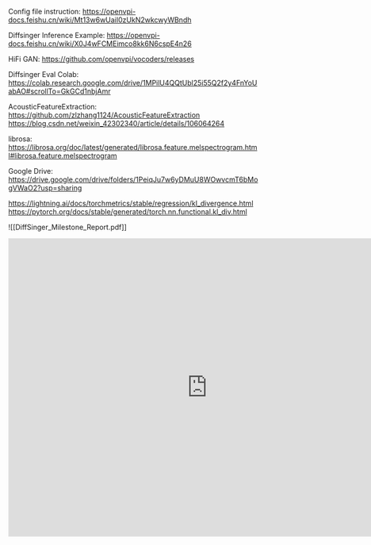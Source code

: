 Config file instruction: https://openvpi-docs.feishu.cn/wiki/Mt13w6wUaiI0zUkN2wkcwyWBndh

Diffsinger Inference Example: https://openvpi-docs.feishu.cn/wiki/X0J4wFCMEimco8kk6N6cspE4n26

HiFi GAN: https://github.com/openvpi/vocoders/releases

Diffsinger Eval Colab:
https://colab.research.google.com/drive/1MPilU4QQtUbl25i55Q2f2y4FnYoUabAO#scrollTo=GkGCd1nbjAmr

AcousticFeatureExtraction:
https://github.com/zlzhang1124/AcousticFeatureExtraction
https://blog.csdn.net/weixin_42302340/article/details/106064264

librosa:
https://librosa.org/doc/latest/generated/librosa.feature.melspectrogram.html#librosa.feature.melspectrogram

Google Drive:
https://drive.google.com/drive/folders/1PeiqJu7w6yDMuU8WOwvcmT6bMogVWaO2?usp=sharing

https://lightning.ai/docs/torchmetrics/stable/regression/kl_divergence.html
https://pytorch.org/docs/stable/generated/torch.nn.functional.kl_div.html

![[DiffSinger_Milestone_Report.pdf]]

<iframe style="border: 1px solid rgba(0, 0, 0, 0.1);" width="800" height="600" src="https://www.comet.com/rayxsong/diffsinger/reports/diffsinger-milestone-report?shareable=nRLXlLxpteU0YW8wiFoLlrzSx">